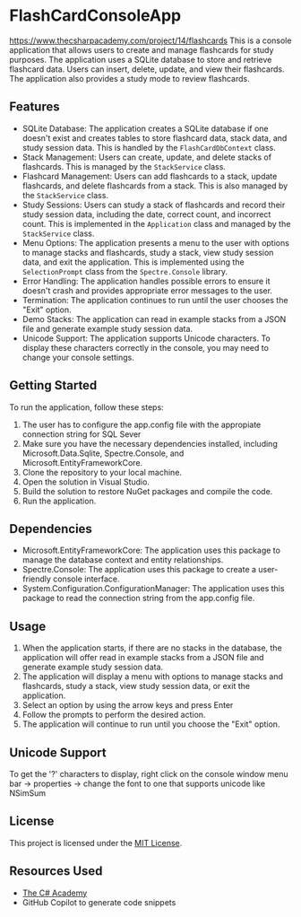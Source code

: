 # FlashCardConsoleApp

<https://www.thecsharpacademy.com/project/14/flashcards>
This is a console application that allows users to create and manage flashcards for study purposes. The application uses a SQLite database to store and retrieve flashcard data. Users can insert, delete, update, and view their flashcards. The application also provides a study mode to review flashcards.

## Features

- SQLite Database: The application creates a SQLite database if one doesn't exist and creates tables to store flashcard data, stack data, and study session data. This is handled by the `FlashCardDbContext` class.
- Stack Management: Users can create, update, and delete stacks of flashcards. This is managed by the `StackService` class.
- Flashcard Management: Users can add flashcards to a stack, update flashcards, and delete flashcards from a stack. This is also managed by the `StackService` class.
- Study Sessions: Users can study a stack of flashcards and record their study session data, including the date, correct count, and incorrect count. This is implemented in the `Application` class and managed by the `StackService` class.
- Menu Options: The application presents a menu to the user with options to manage stacks and flashcards, study a stack, view study session data, and exit the application. This is implemented using the `SelectionPrompt` class from the `Spectre.Console` library.
- Error Handling: The application handles possible errors to ensure it doesn't crash and provides appropriate error messages to the user.
- Termination: The application continues to run until the user chooses the "Exit" option.
- Demo Stacks: The application can read in example stacks from a JSON file and generate example study session data.
- Unicode Support: The application supports Unicode characters. To display these characters correctly in the console, you may need to change your console settings.

## Getting Started

To run the application, follow these steps:

1. The user has to configure the app.config file with the appropiate connection string for SQL Sever
2. Make sure you have the necessary dependencies installed, including Microsoft.Data.Sqlite, Spectre.Console, and Microsoft.EntityFrameworkCore.
3. Clone the repository to your local machine.
4. Open the solution in Visual Studio.
5. Build the solution to restore NuGet packages and compile the code.
6. Run the application.

## Dependencies

- Microsoft.EntityFrameworkCore: The application uses this package to manage the database context and entity relationships.
- Spectre.Console: The application uses this package to create a user-friendly console interface.
- System.Configuration.ConfigurationManager: The application uses this package to read the connection string from the app.config file.

## Usage

1. When the application starts, if there are no stacks in the database, the application will offer read in example stacks from a JSON file and generate example study session data.
2. The application will display a menu with options to manage stacks and flashcards, study a stack, view study session data, or exit the application.  
3. Select an option by using the arrow keys and press Enter
4. Follow the prompts to perform the desired action.
5. The application will continue to run until you choose the "Exit" option.

## Unicode Support

To get the '?' characters to display, right click on the console window menu bar -> properties -> change the font to one that supports unicode like NSimSum 

## License

This project is licensed under the [MIT License](LICENSE).

## Resources Used

- [The C# Academy](https://www.thecsharpacademy.com/)
- GitHub Copilot to generate code snippets